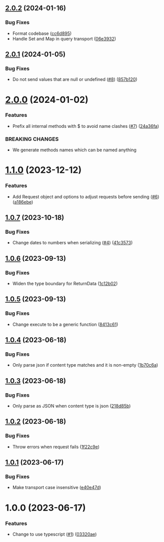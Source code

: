 ## [2.0.2](https://github.com/kapetacom/sdk-web-rest-client/compare/v2.0.1...v2.0.2) (2024-01-16)


### Bug Fixes

* Format codebase ([cc6d895](https://github.com/kapetacom/sdk-web-rest-client/commit/cc6d895a6b792a6cb895635ebbcc179cc0fee593))
* Handle Set and Map in query transport ([06e3932](https://github.com/kapetacom/sdk-web-rest-client/commit/06e39327386468377750cfddd2c08cf3779855cc))

## [2.0.1](https://github.com/kapetacom/sdk-web-rest-client/compare/v2.0.0...v2.0.1) (2024-01-05)


### Bug Fixes

* Do not send values that are null or undefined ([#8](https://github.com/kapetacom/sdk-web-rest-client/issues/8)) ([857b120](https://github.com/kapetacom/sdk-web-rest-client/commit/857b120a840dd0efca0f67e4a30efbcc1d8c4542))

# [2.0.0](https://github.com/kapetacom/sdk-web-rest-client/compare/v1.1.0...v2.0.0) (2024-01-02)


### Features

* Prefix all internal methods with $ to avoid name clashes ([#7](https://github.com/kapetacom/sdk-web-rest-client/issues/7)) ([24a36fa](https://github.com/kapetacom/sdk-web-rest-client/commit/24a36fa65049b38292c4ea7c0196e32df0fc90a8))


### BREAKING CHANGES

* We generate methods names which can be named anything

# [1.1.0](https://github.com/kapetacom/sdk-web-rest-client/compare/v1.0.7...v1.1.0) (2023-12-12)


### Features

* Add Request object and options to adjust requests before sending ([#6](https://github.com/kapetacom/sdk-web-rest-client/issues/6)) ([a186ebe](https://github.com/kapetacom/sdk-web-rest-client/commit/a186ebe1b520b082b2064d7fee546f72e0673966))

## [1.0.7](https://github.com/kapetacom/sdk-web-rest-client/compare/v1.0.6...v1.0.7) (2023-10-18)


### Bug Fixes

* Change dates to numbers when serializing ([#4](https://github.com/kapetacom/sdk-web-rest-client/issues/4)) ([41c3573](https://github.com/kapetacom/sdk-web-rest-client/commit/41c3573864f6944e73017a355f29a4146b27ded0))

## [1.0.6](https://github.com/kapetacom/sdk-web-rest-client/compare/v1.0.5...v1.0.6) (2023-09-13)


### Bug Fixes

* Widen the type boundary for ReturnData ([1c12b02](https://github.com/kapetacom/sdk-web-rest-client/commit/1c12b02fdf54d92c0cce591fe2415515af1086c8))

## [1.0.5](https://github.com/kapetacom/sdk-web-rest-client/compare/v1.0.4...v1.0.5) (2023-09-13)


### Bug Fixes

* Change execute to be a generic function ([8413c61](https://github.com/kapetacom/sdk-web-rest-client/commit/8413c61bb6ee33b4af03bb36a3cde492ea24b4ec))

## [1.0.4](https://github.com/kapetacom/sdk-web-rest-client/compare/v1.0.3...v1.0.4) (2023-06-18)


### Bug Fixes

* Only parse json if content type matches and it is non-empty ([1b70c6a](https://github.com/kapetacom/sdk-web-rest-client/commit/1b70c6a6bf075ab64bcba18f62365d8733b4af90))

## [1.0.3](https://github.com/kapetacom/sdk-web-rest-client/compare/v1.0.2...v1.0.3) (2023-06-18)


### Bug Fixes

* Only parse as JSON when content type is json ([218d85b](https://github.com/kapetacom/sdk-web-rest-client/commit/218d85bec18462809c3792756dc03dcbbe3d600d))

## [1.0.2](https://github.com/kapetacom/sdk-web-rest-client/compare/v1.0.1...v1.0.2) (2023-06-18)


### Bug Fixes

* Throw errors when request fails ([1f22c9e](https://github.com/kapetacom/sdk-web-rest-client/commit/1f22c9e2096ef9a7f87a06a837509e51e56f8874))

## [1.0.1](https://github.com/kapetacom/sdk-web-rest-client/compare/v1.0.0...v1.0.1) (2023-06-17)

### Bug Fixes

-   Make transport case insensitive ([e40e47d](https://github.com/kapetacom/sdk-web-rest-client/commit/e40e47d1af8aadec8235990da7a5ba6a60730bd9))

# 1.0.0 (2023-06-17)

### Features

-   Change to use typescript ([#1](https://github.com/kapetacom/sdk-web-rest-client/issues/1)) ([03320ae](https://github.com/kapetacom/sdk-web-rest-client/commit/03320ae86d0cc9ad32c8497bb2417a6f1b8b590c))
